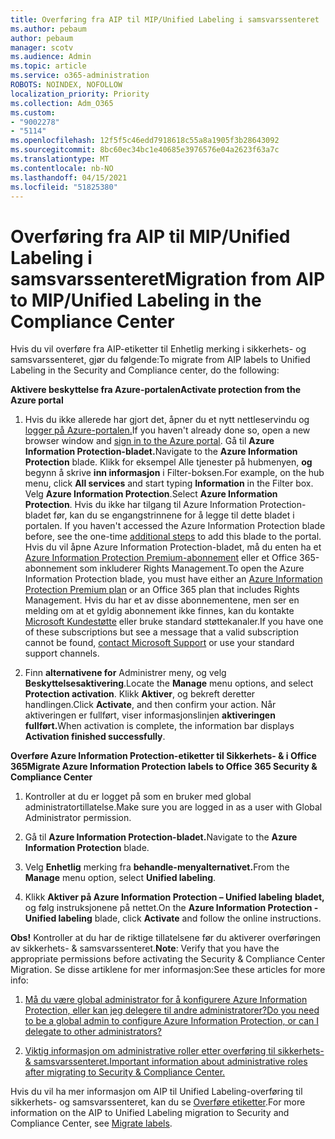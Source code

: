 ```yaml
---
title: Overføring fra AIP til MIP/Unified Labeling i samsvarssenteret
ms.author: pebaum
author: pebaum
manager: scotv
ms.audience: Admin
ms.topic: article
ms.service: o365-administration
ROBOTS: NOINDEX, NOFOLLOW
localization_priority: Priority
ms.collection: Adm_O365
ms.custom:
- "9002278"
- "5114"
ms.openlocfilehash: 12f5f5c46edd7918618c55a8a1905f3b28643092
ms.sourcegitcommit: 8bc60ec34bc1e40685e3976576e04a2623f63a7c
ms.translationtype: MT
ms.contentlocale: nb-NO
ms.lasthandoff: 04/15/2021
ms.locfileid: "51825380"
---
```

# <a name="migration-from-aip-to-mipunified-labeling-in-the-compliance-center"></a><span data-ttu-id="b3e2b-102">Overføring fra AIP til MIP/Unified Labeling i samsvarssenteret</span><span class="sxs-lookup"><span data-stu-id="b3e2b-102">Migration from AIP to MIP/Unified Labeling in the Compliance Center</span></span>

<span data-ttu-id="b3e2b-103">Hvis du vil overføre fra AIP-etiketter til Enhetlig merking i sikkerhets- og samsvarssenteret, gjør du følgende:</span><span class="sxs-lookup"><span data-stu-id="b3e2b-103">To migrate from AIP labels to Unified Labeling in the Security and Compliance center, do the following:</span></span>

<span data-ttu-id="b3e2b-104">**Aktivere beskyttelse fra Azure-portalen**</span><span class="sxs-lookup"><span data-stu-id="b3e2b-104">**Activate protection from the Azure portal**</span></span>

1. <span data-ttu-id="b3e2b-105">Hvis du ikke allerede har gjort det, åpner du et nytt nettleservindu og [logger på Azure-portalen.](https://docs.microsoft.com/azure/information-protection/deploy-use/configure-policy#signing-in-to-the-azure-portal)</span><span class="sxs-lookup"><span data-stu-id="b3e2b-105">If you haven't already done so, open a new browser window and [sign in to the Azure portal](https://docs.microsoft.com/azure/information-protection/deploy-use/configure-policy#signing-in-to-the-azure-portal).</span></span> <span data-ttu-id="b3e2b-106">Gå til **Azure Information Protection-bladet.**</span><span class="sxs-lookup"><span data-stu-id="b3e2b-106">Navigate to the **Azure Information Protection** blade.</span></span> <span data-ttu-id="b3e2b-107">Klikk for eksempel Alle tjenester på hubmenyen, **og** begynn å skrive **inn informasjon** i Filter-boksen.</span><span class="sxs-lookup"><span data-stu-id="b3e2b-107">For example, on the hub menu, click **All services** and start typing **Information** in the Filter box.</span></span> <span data-ttu-id="b3e2b-108">Velg **Azure Information Protection**.</span><span class="sxs-lookup"><span data-stu-id="b3e2b-108">Select **Azure Information Protection**.</span></span> <span data-ttu-id="b3e2b-109">Hvis du ikke har tilgang til Azure Information Protection-bladet før, kan du se engangstrinnene for å legge til dette bladet i portalen. [](https://docs.microsoft.com/azure/information-protection/deploy-use/configure-policy#to-access-the-azure-information-protection-blade-for-the-first-time)</span><span class="sxs-lookup"><span data-stu-id="b3e2b-109">If you haven't accessed the Azure Information Protection blade before, see the one-time [additional steps](https://docs.microsoft.com/azure/information-protection/deploy-use/configure-policy#to-access-the-azure-information-protection-blade-for-the-first-time) to add this blade to the portal.</span></span> <span data-ttu-id="b3e2b-110">Hvis du vil åpne Azure Information Protection-bladet, må du enten ha et [Azure Information Protection Premium-abonnement](https://www.microsoft.com/cloud-platform/azure-information-protection-pricing) eller et Office 365-abonnement som inkluderer Rights Management.</span><span class="sxs-lookup"><span data-stu-id="b3e2b-110">To open the Azure Information Protection blade, you must have either an [Azure Information Protection Premium plan](https://www.microsoft.com/cloud-platform/azure-information-protection-pricing) or an Office 365 plan that includes Rights Management.</span></span> <span data-ttu-id="b3e2b-111">Hvis du har et av disse abonnementene, men ser en melding om at et gyldig abonnement ikke finnes, kan du kontakte [Microsoft Kundestøtte](https://docs.microsoft.com/azure/information-protection/get-started/information-support#to-contact-microsoft-support) eller bruke standard støttekanaler.</span><span class="sxs-lookup"><span data-stu-id="b3e2b-111">If you have one of these subscriptions but see a message that a valid subscription cannot be found, [contact Microsoft Support](https://docs.microsoft.com/azure/information-protection/get-started/information-support#to-contact-microsoft-support) or use your standard support channels.</span></span>

2. <span data-ttu-id="b3e2b-112">Finn **alternativene for** Administrer meny, og velg **Beskyttelsesaktivering**.</span><span class="sxs-lookup"><span data-stu-id="b3e2b-112">Locate the **Manage** menu options, and select **Protection activation**.</span></span> <span data-ttu-id="b3e2b-113">Klikk **Aktiver**, og bekreft deretter handlingen.</span><span class="sxs-lookup"><span data-stu-id="b3e2b-113">Click **Activate**, and then confirm your action.</span></span> <span data-ttu-id="b3e2b-114">Når aktiveringen er fullført, viser informasjonslinjen **aktiveringen fullført.**</span><span class="sxs-lookup"><span data-stu-id="b3e2b-114">When activation is complete, the information bar displays **Activation finished successfully**.</span></span>

<span data-ttu-id="b3e2b-115">**Overføre Azure Information Protection-etiketter til Sikkerhets- & i Office 365**</span><span class="sxs-lookup"><span data-stu-id="b3e2b-115">**Migrate Azure Information Protection labels to Office 365 Security & Compliance Center**</span></span>

1. <span data-ttu-id="b3e2b-116">Kontroller at du er logget på som en bruker med global administratortillatelse.</span><span class="sxs-lookup"><span data-stu-id="b3e2b-116">Make sure you are logged in as a user with Global Administrator permission.</span></span>

2. <span data-ttu-id="b3e2b-117">Gå til **Azure Information Protection-bladet.**</span><span class="sxs-lookup"><span data-stu-id="b3e2b-117">Navigate to the **Azure Information Protection** blade.</span></span>

3. <span data-ttu-id="b3e2b-118">Velg **Enhetlig** merking fra **behandle-menyalternativet.**</span><span class="sxs-lookup"><span data-stu-id="b3e2b-118">From the **Manage** menu option, select **Unified labeling**.</span></span>

4. <span data-ttu-id="b3e2b-119">Klikk **Aktiver på Azure Information Protection – Unified labeling** **bladet,** og følg instruksjonene på nettet.</span><span class="sxs-lookup"><span data-stu-id="b3e2b-119">On the **Azure Information Protection - Unified labeling** blade, click **Activate** and follow the online instructions.</span></span>

<span data-ttu-id="b3e2b-120">**Obs!** Kontroller at du har de riktige tillatelsene før du aktiverer overføringen av sikkerhets- & samsvarssenteret.</span><span class="sxs-lookup"><span data-stu-id="b3e2b-120">**Note**: Verify that you have the appropriate permissions before activating the Security & Compliance Center Migration.</span></span> <span data-ttu-id="b3e2b-121">Se disse artiklene for mer informasjon:</span><span class="sxs-lookup"><span data-stu-id="b3e2b-121">See these articles for more info:</span></span>

1. [<span data-ttu-id="b3e2b-122">Må du være global administrator for å konfigurere Azure Information Protection, eller kan jeg delegere til andre administratorer?</span><span class="sxs-lookup"><span data-stu-id="b3e2b-122">Do you need to be a global admin to configure Azure Information Protection, or can I delegate to other administrators?</span></span>](https://docs.microsoft.com/azure/information-protection/faqs#do-you-need-to-be-a-global-admin-to-configure-azure-information-protection-or-can-i-delegate-to-other-administrators)

2. [<span data-ttu-id="b3e2b-123">Viktig informasjon om administrative roller etter overføring til sikkerhets- & samsvarssenteret.</span><span class="sxs-lookup"><span data-stu-id="b3e2b-123">Important information about administrative roles after migrating to Security & Compliance Center.</span></span>](https://docs.microsoft.com/azure/information-protection/configure-policy-migrate-labels#important-information-about-administrative-roles)

<span data-ttu-id="b3e2b-124">Hvis du vil ha mer informasjon om AIP til Unified Labeling-overføring til sikkerhets- og samsvarssenteret, kan du se [Overføre etiketter](https://docs.microsoft.com/azure/information-protection/configure-policy-migrate-labels).</span><span class="sxs-lookup"><span data-stu-id="b3e2b-124">For more information on the AIP to Unified Labeling migration to Security and Compliance Center, see [Migrate labels](https://docs.microsoft.com/azure/information-protection/configure-policy-migrate-labels).</span></span>
